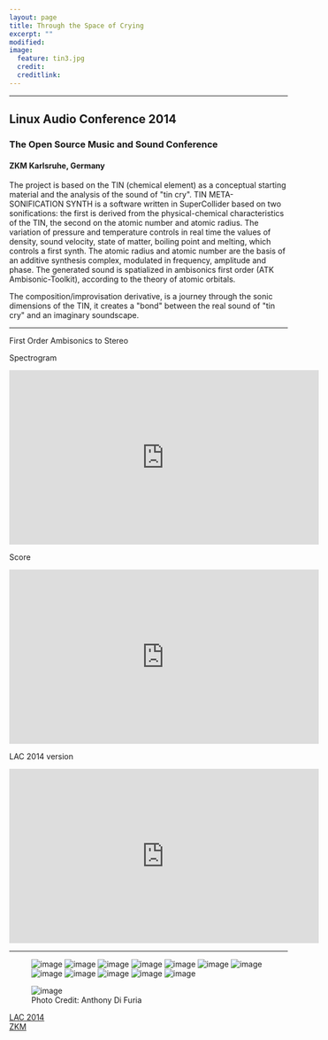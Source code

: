 ```yaml
---
layout: page
title: Through the Space of Crying
excerpt: ""
modified: 
image:
  feature: tin3.jpg
  credit: 
  creditlink: 
---
```


---

## Linux Audio Conference 2014 

### The Open Source Music and Sound Conference

#### ZKM Karlsruhe, Germany

The project is based on the TIN (chemical element) as a conceptual starting material and the analysis of the sound of "tin cry". TIN META-SONIFICATION SYNTH is a software written in SuperCollider based on two sonifications: the first is derived from the physical-chemical characteristics of the TIN, the second on the atomic number and atomic radius. The variation of pressure and temperature controls in real time the values of density, sound velocity, state of matter, boiling point and melting, which controls a first synth.
The atomic radius and atomic number are the basis of an additive synthesis complex, modulated in frequency, amplitude and phase.
The generated sound is spatialized in ambisonics first order (ATK Ambisonic-Toolkit), according to the theory of atomic orbitals.

The composition/improvisation derivative, is a journey through the sonic dimensions of the TIN, it
creates a "bond" between the real sound of "tin cry" and an imaginary soundscape.

---
First Order Ambisonics to Stereo

Spectrogram

<iframe width="560" height="315" src="https://www.youtube.com/embed/yiy2xoFvOsg" frameborder="0" allowfullscreen></iframe>



Score

<iframe width="560" height="315" src="https://www.youtube.com/embed/V3ljekoHIIE" frameborder="0" allowfullscreen></iframe>



LAC 2014 version

<iframe width="560" height="315" src="https://www.youtube.com/embed/HMfRpibSJ3o" frameborder="0"> </iframe>



---

<figure class="half">
	<img src="/images/photo_lac2014/1.jpg" alt="image">
	<img src="/images/photo_lac2014/2.jpg" alt="image">
	<img src="/images/photo_lac2014/3.jpg" alt="image">
	<img src="/images/photo_lac2014/4.jpg" alt="image">
	<img src="/images/photo_lac2014/5.jpg" alt="image">
	<img src="/images/photo_lac2014/6.jpg" alt="image">
	<img src="/images/photo_lac2014/7.jpg" alt="image">
	<img src="/images/photo_lac2014/8.jpg" alt="image">
	<img src="/images/photo_lac2014/9.jpg" alt="image">
	<img src="/images/photo_lac2014/10.jpg" alt="image">
	<img src="/images/photo_lac2014/11.jpg" alt="image">
	<img src="/images/photo_lac2014/12.jpg" alt="image">

</figure>


<figure>
	<img src="/images/photo_lac2014/13.jpg" alt="image">
	<figcaption>Photo Credit: Anthony Di Furia </figcaption>
</figure>

<div markdown="0"><a href="http://lac.linuxaudio.org/2014/about" class="btn">LAC 2014</a></div>

<div markdown="0"><a href="http://zkm.de/" class="btn">ZKM</a></div>




